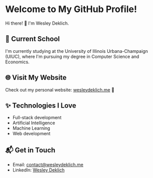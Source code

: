 # Welcome to My GitHub Profile!

Hi there! 👋 I'm Wesley Deklich.

## 📍 Current School
I'm currently studying at the University of Illinois Urbana-Champaign (UIUC), where I'm pursuing my degree in Computer Science and Economics.

## 🌐 Visit My Website
Check out my personal website: [wesleydeklich.me](https://wesleydeklich.me) 🌟

## ✨ Technologies I Love
- Full-stack development
- Artificial Intelligence
- Machine Learning
- Web development

## 📬 Get in Touch
- Email: contact@wesleydeklich.me
- LinkedIn: [Wesley Deklich](https://www.linkedin.com/in/wesleydeklich)
